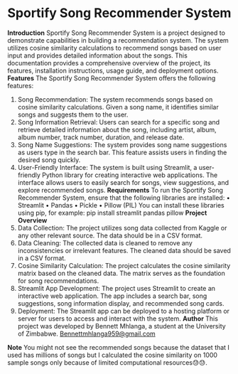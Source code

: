 # Sportify Song Recommender System
**Introduction**
Sportify Song Recommender System is a project designed to demonstrate capabilities in building a recommendation system. The system utilizes cosine similarity calculations to recommend songs based on user input and provides detailed information about the songs. This documentation provides a comprehensive overview of the project, its features, installation instructions, usage guide, and deployment options.
**Features**
The Sportify Song Recommender System offers the following features:
1.	Song Recommendation: The system recommends songs based on cosine similarity calculations. Given a song name, it identifies similar songs and suggests them to the user.
2.	Song Information Retrieval: Users can search for a specific song and retrieve detailed information about the song, including artist, album, album number, track number, duration, and release date.
3.	Song Name Suggestions: The system provides song name suggestions as users type in the search bar. This feature assists users in finding the desired song quickly.
4.	User-Friendly Interface: The system is built using Streamlit, a user-friendly Python library for creating interactive web applications. The interface allows users to easily search for songs, view suggestions, and explore recommended songs.
**Requirements**
To run the Sportify Song Recommender System, ensure that the following libraries are installed:
•	Streamlit
•	Pandas
•	Pickle
•	Pillow (PIL)
You can install these libraries using pip, for example:
pip install streamlit pandas pillow
**Project Overview**
1.	Data Collection: The project utilizes song data collected from Kaggle or any other relevant source. The data should be in a CSV format.
2.	Data Cleaning: The collected data is cleaned to remove any inconsistencies or irrelevant features. The cleaned data should be saved in a CSV format.
3.	Cosine Similarity Calculation: The project calculates the cosine similarity matrix based on the cleaned data. The matrix serves as the foundation for song recommendations.
4.	Streamlit App Development: The project uses Streamlit to create an interactive web application. The app includes a search bar, song suggestions, song information display, and recommended song cards.
5.	Deployment: The Streamlit app can be deployed to a hosting platform or server for users to access and interact with the system.
**Author**
This project was developed by Bennett Mhlanga, a student at the University of Zimbabwe.
Bennettmhlanga959@gmail.com

**Note**
You might not see the recommended songs because the dataset that I used has millions of songs but I calculated the cosine similarity on 1000 sample songs only because of limited computational resources😓😓.

